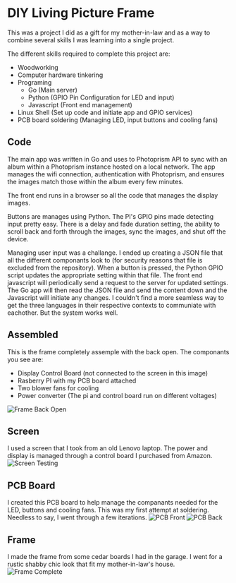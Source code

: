 # DIY Living Picture Frame
This was a project I did as a gift for my mother-in-law and as a way to combine several skills I was learning into a single project.

The different skills required to complete this project are:
- Woodworking
- Computer hardware tinkering
- Programing
  - Go (Main server)
  - Python (GPIO Pin Configuration for LED and input)
  - Javascript (Front end management)
- Linux Shell (Set up code and initiate app and GPIO services)
- PCB board soldering (Managing LED, input buttons and cooling fans)

## Code
The main app was written in Go and uses to Photoprism API to sync with an album within a Photoprism instance hosted on a local network. The app manages the wifi connection, authentication with Photoprism, and ensures the images match those within the album every few minutes.

The front end runs in a browser so all the code that manages the display images.

Buttons are manages using Python. The PI's GPIO pins made detecting input pretty easy. There is a delay and fade duration setting, the ability to scroll back and forth through the images, sync the images, and shut off the device.

Managing user input was a challange. I ended up creating a JSON file that all the different componants look to (for security reasons that file is excluded from the repository). When a button is pressed, the Python GPIO script updates the appropriate setting within that file.
The front end javascript will periodically send a request to the server for updated settings. The Go app will then read the JSON file and send the content down and the Javascript will initiate any changes. I couldn't find a more seamless way to get the three languages in their respective contexts to communiate with eachother. But the system works well.

## Assembled
This is the frame completely assemple with the back open. The componants you see are:
- Display Control Board (not connected to the screen in this image)
- Rasberry PI with my PCB board attached
- Two blower fans for cooling
- Power converter (The pi and control board run on different voltages)

![Frame Back Open](https://raw.githubusercontent.com/nr-johnson/living-frame-go/master/static/images/Complete_Inside.jpg)

## Screen
I used a screen that I took from an old Lenovo laptop. The power and display is managed through a control board I purchased from Amazon.
![Screen Testing](https://raw.githubusercontent.com/nr-johnson/living-frame-go/master/static/images/Screen_Test.jpg)

## PCB Board
I created this PCB board to help manage the companants needed for the LED, buttons and cooling fans. This was my first attempt at soldering. Needless to say, I went through a few iterations.
![PCB Front](https://raw.githubusercontent.com/nr-johnson/living-frame-go/master/static/images/PCB_Front.jpg)
![PCB Back](https://raw.githubusercontent.com/nr-johnson/living-frame-go/master/static/images/PCB_Back.jpg)

## Frame
I made the frame from some cedar boards I had in the garage. I went for a rustic shabby chic look that fit my mother-in-law's house.
![Frame Complete](https://raw.githubusercontent.com/nr-johnson/living-frame-go/master/static/images/Complete.jpg)
